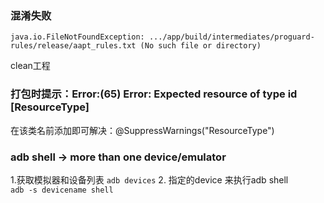 ### 混淆失败

`java.io.FileNotFoundException: .../app/build/intermediates/proguard-rules/release/aapt_rules.txt (No such file or directory)`

clean工程

### 打包时提示：Error:(65) Error: Expected resource of type id [ResourceType]

在该类名前添加即可解决：@SuppressWarnings("ResourceType")

### adb shell -> more than one device/emulator

1.获取模拟器和设备列表 `adb devices`
2. 指定的device 来执行adb shell  
    ` adb -s devicename shell `

